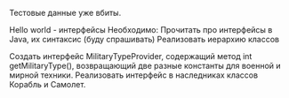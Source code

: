 ﻿Тестовые данные уже вбиты.

Hello world - интерфейсы
Необходимо:
Прочитать про интерфейсы в Java, их синтаксис (буду спрашивать)
Реализовать иерархию классов

Создать интерфейс MilitaryTypeProvider, содержащий метод int getMilitaryType(), возвращающий две разные константы для военной и мирной техники. Реализовать интерфейс в наследниках классов Корабль и Самолет.
